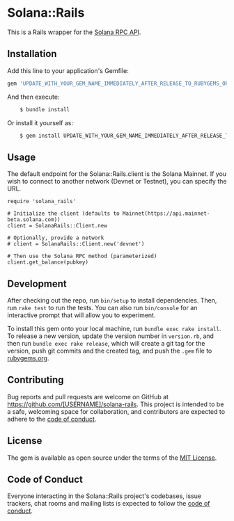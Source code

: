 # Solana::Rails

This is a Rails wrapper for the [Solana RPC API](https://solana.com/docs/rpc).


## Installation

Add this line to your application's Gemfile:

```bash
gem 'UPDATE_WITH_YOUR_GEM_NAME_IMMEDIATELY_AFTER_RELEASE_TO_RUBYGEMS_ORG'
```

And then execute:

```bash
    $ bundle install
```

Or install it yourself as:

```bash
    $ gem install UPDATE_WITH_YOUR_GEM_NAME_IMMEDIATELY_AFTER_RELEASE_TO_RUBYGEMS_ORG
```

## Usage

The default endpoint for the Solana::Rails.client is the Solana Mainnet. If you wish to connect to another network (Devnet or Testnet), you can specify the URL.

    require 'solana_rails'

    # Initialize the client (defaults to Mainnet(https://api.mainnet-beta.solana.com))
    client = SolanaRails::Client.new

    # Optionally, provide a network
    # client = SolanaRails::Client.new('devnet')

    # Then use the Solana RPC method (parameterized)
    client.get_balance(pubkey)


## Development

After checking out the repo, run `bin/setup` to install dependencies. Then, run `rake test` to run the tests. You can also run `bin/console` for an interactive prompt that will allow you to experiment.

To install this gem onto your local machine, run `bundle exec rake install`. To release a new version, update the version number in `version.rb`, and then run `bundle exec rake release`, which will create a git tag for the version, push git commits and the created tag, and push the `.gem` file to [rubygems.org](https://rubygems.org).

## Contributing

Bug reports and pull requests are welcome on GitHub at https://github.com/[USERNAME]/solana-rails. This project is intended to be a safe, welcoming space for collaboration, and contributors are expected to adhere to the [code of conduct](https://github.com/[USERNAME]/solana-rails/blob/master/CODE_OF_CONDUCT.md).

## License

The gem is available as open source under the terms of the [MIT License](https://opensource.org/licenses/MIT).

## Code of Conduct

Everyone interacting in the Solana::Rails project's codebases, issue trackers, chat rooms and mailing lists is expected to follow the [code of conduct](https://github.com/[USERNAME]/solana-rails/blob/master/CODE_OF_CONDUCT.md).
